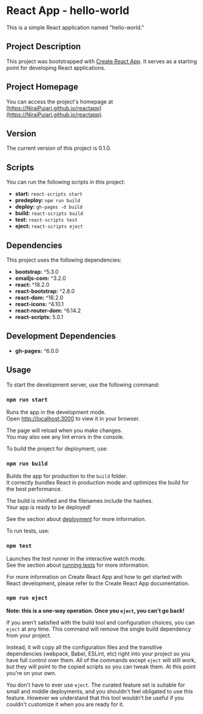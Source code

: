 # React App - hello-world

This is a simple React application named "hello-world."

## Project Description

This project was bootstrapped with [Create React App](https://github.com/facebook/create-react-app). It serves as a starting point for developing React applications.

## Project Homepage

You can access the project's homepage at [https://NirajPujari.github.io/reactapp](https://NirajPujari.github.io/reactapp).

## Version

The current version of this project is 0.1.0.

## Scripts

You can run the following scripts in this project:

- **start:** `react-scripts start`
- **predeploy:** `npm run build`
- **deploy:** `gh-pages -d build`
- **build:** `react-scripts build`
- **test:** `react-scripts test`
- **eject:** `react-scripts eject`

## Dependencies

This project uses the following dependencies:

- **bootstrap:** ^5.3.0
- **emailjs-com:** ^3.2.0
- **react:** ^18.2.0
- **react-bootstrap:** ^2.8.0
- **react-dom:** ^18.2.0
- **react-icons:** ^4.10.1
- **react-router-dom:** ^6.14.2
- **react-scripts:** 5.0.1

## Development Dependencies
- **gh-pages:** ^6.0.0

## Usage

To start the development server, use the following command:

### `npm run start`

Runs the app in the development mode.\
Open [http://localhost:3000](http://localhost:3000) to view it in your browser.

The page will reload when you make changes.\
You may also see any lint errors in the console.


To build the project for deployment, use:
### `npm run build`

Builds the app for production to the `build` folder.\
It correctly bundles React in production mode and optimizes the build for the best performance.

The build is minified and the filenames include the hashes.\
Your app is ready to be deployed!

See the section about [deployment](https://facebook.github.io/create-react-app/docs/deployment) for more information.


To run tests, use:
### `npm test`

Launches the test runner in the interactive watch mode.\
See the section about [running tests](https://facebook.github.io/create-react-app/docs/running-tests) for more information.

For more information on Create React App and how to get started with React development, please refer to the Create React App documentation.

### `npm run eject`

**Note: this is a one-way operation. Once you `eject`, you can't go back!**

If you aren't satisfied with the build tool and configuration choices, you can `eject` at any time. This command will remove the single build dependency from your project.

Instead, it will copy all the configuration files and the transitive dependencies (webpack, Babel, ESLint, etc) right into your project so you have full control over them. All of the commands except `eject` will still work, but they will point to the copied scripts so you can tweak them. At this point you're on your own.

You don't have to ever use `eject`. The curated feature set is suitable for small and middle deployments, and you shouldn't feel obligated to use this feature. However we understand that this tool wouldn't be useful if you couldn't customize it when you are ready for it.
